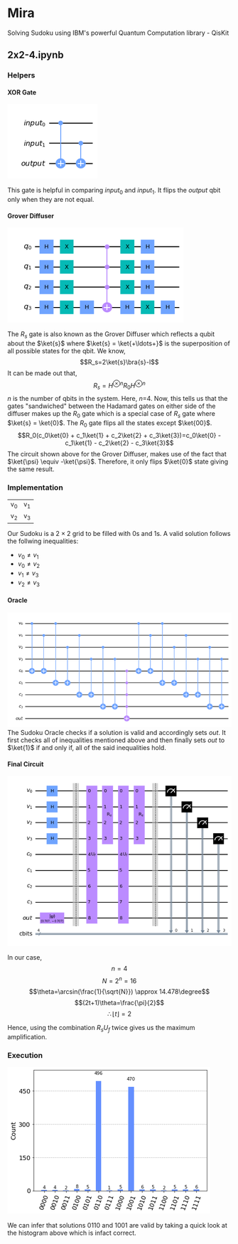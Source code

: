 # Mira
Solving Sudoku using IBM's powerful Quantum Computation library - QisKit

## 2x2-4.ipynb
### Helpers
#### XOR Gate
![XOR Gate](./assets/images/xor.png)

This gate is helpful in comparing $input_0$ and $input_1$. It flips the $output$ qbit only when they are not equal.

#### Grover Diffuser
![Grover Diffuser](./assets/images/diffuser.png)

The $R_s$ gate is also known as the Grover Diffuser which reflects a qubit about the $\ket{s}$ where $\ket{s} = \ket{+\ldots+}$ is the superposition of all possible states for the qbit. We know,
$$R_s=2\ket{s}\bra{s}-I$$
It can be made out that,
$$R_s=H^{\otimes n}R_0H^{\otimes n}$$
$n$ is the number of qbits in the system. Here, $n$=4. Now, this tells us that the gates "sandwiched" between the Hadamard gates on either side of the diffuser makes up the $R_0$ gate which is a special case of $R_s$ gate where $\ket{s} = \ket{0}$.
The $R_0$ gate flips all the states except $\ket{00}$.
$$R_0(c_0\ket{0} + c_1\ket{1} + c_2\ket{2} + c_3\ket{3})=c_0\ket{0} - c_1\ket{1} - c_2\ket{2} - c_3\ket{3}$$
The circuit shown above for the Grover Diffuser, makes use of the fact that $\ket{\psi} \equiv -\ket{\psi}$. Therefore, it only flips $\ket{0}$ state giving the same result.

### Implementation
<table>
    <tr>
        <td>v<sub>0</sub></td>
        <td>v<sub>1</sub></td>
    </tr>
    <tr>
        <td>v<sub>2</sub></td>
        <td>v<sub>3</sub></td>
    </tr>
</table>

<!-- | --- | --- |
| $v_0$ | $v_{1}$ |
| $v_2$ | $v_{3}$ | -->

Our Sudoku is a $2\times2$ grid to be filled with 0s and 1s. A valid solution follows the follwing inequalities:

- $v_0 \neq v_1$
- $v_0 \neq v_2$
- $v_1 \neq v_3$
- $v_2 \neq v_3$

#### Oracle
![](./assets/images/oracle.png)
The Sudoku Oracle checks if a solution is valid and accordingly sets $out$. It first checks all of inequalities mentioned above and then finally sets $out$ to $\ket{1}$ if and only if, all of the said inequalities hold.

#### Final Circuit
![](./assets/images/qc.png)

In our case,
$$n=4$$
$$N=2^n=16$$
$$\theta=\arcsin(\frac{1}{\sqrt{N}}) \approx 14.478\degree$$
$$(2t+1)\theta=\frac{\pi}{2}$$
$$\therefore \lfloor t \rfloor=2$$

Hence, using the combination $R_s U_f$ twice gives us the maximum amplification.

### Execution
![](./assets/images/hist.png)

We can infer that solutions 0110 and 1001 are valid by taking a quick look at the histogram above which is infact correct.